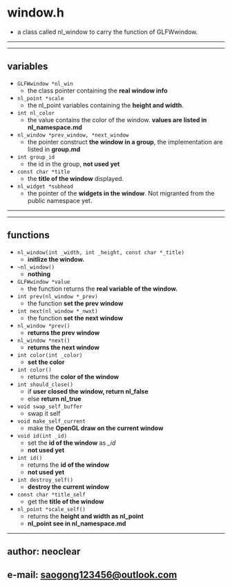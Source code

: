 # window.h
- a class called nl_window to carry the function of GLFWwindow.

---
---
## variables
- `GLFWwindow *nl_win`
    - the class pointer containing the **real window info**
- `nl_point *scale`
    - the nl_point variables containing the **height and width**.
- `int nl_color`
    - the value contains the color of the window. **values are listed in nl_namespace.md**
- `nl_window *prev_window, *next_window`
    - the pointer construct **the window in a group**, the implementation are listed in **group.md**
- `int group_id`
    - the id in the group, **not used yet**
- `const char *title`
    - the **title of the window** displayed.
- `nl_widget *subhead`
    - the pointer of the **widgets in the window**. Not migranted from the public namespace yet.

---
---
## functions
- `nl_window(int _width, int _height, const char *_title)`
    - **initlize the window.**
- `~nl_window()`
    - **nothing**
- `GLFWwindow *value`
    - the function returns the **real variable of the window.**
- `int prev(nl_window *_prev)`
    - the function **set the prev window**
- `int next(nl_window *_nwxt)`
    - the function **set the next window**
- `nl_window *prev()`
    - **returns the prev window**
- `nl_window *next()`
    - **returns the next window**
- `int color(int _color)`
    - **set the color**
- `int color()`
    - returns the **color of the window**
- `int should_close()`
    - if **user closed the window, return nl_false**
    - else **return nl_true**
- `void swap_self_buffer`
    - swap it self
- `void make_self_current`
    - make the **OpenGL draw on the current window**
- `void id(int _id)`
    - set the **id of the window** as *_id*
    - **not used yet**
- `int id()`
    - returns the **id of the window**
    - **not used yet**
- `int destroy_self()`
    - **destroy the current window**
- `const char *title_self`
    - get the **title of the window**
- `nl_point *scale_self()`
    - returns the **height and width as nl_point**
    - **nl_point see in nl_namespace.md**

---
## author: neoclear
## e-mail: saogong123456@outlook.com
